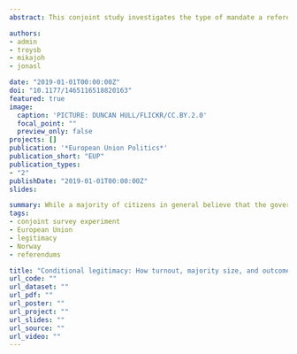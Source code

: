 ```yaml
---
abstract: This conjoint study investigates the type of mandate a referendum confers in the political decision-making process. While a majority of citizens in general believe that the government should follow the results of a referendum on European Union membership, its perceived legitimacy in the eyes of the public heavily depends upon the level of turnout, the size of the majority, and the outcome of the specific referendum in question. Thus, whether a referendum legitimizes a political decision in the eyes of the public is conditional upon these three dimensions.

authors:
- admin
- troysb
- mikajoh
- jonasl

date: "2019-01-01T00:00:00Z"
doi: "10.1177/1465116518820163"
featured: true
image:
  caption: 'PICTURE: DUNCAN HULL/FLICKR/CC.BY.2.0'
  focal_point: ""
  preview_only: false
projects: []
publication: '*European Union Politics*'
publication_short: "EUP"
publication_types:
- "2"
publishDate: "2019-01-01T00:00:00Z"
slides: 

summary: While a majority of citizens in general believe that the government should follow the results of a referendum on European Union membership, its perceived legitimacy in the eyes of the public heavily depends upon the level of turnout, the size of the majority, and the outcome of the specific referendum in question.
tags:
- conjoint survey experiment
- European Union
- legitimacy
- Norway
- referendums

title: "Conditional legitimacy: How turnout, majority size, and outcome affect perceptions of legitimacy in European Union membership referendums."
url_code: ""
url_dataset: ""
url_pdf: ""
url_poster: ""
url_project: ""
url_slides: ""
url_source: ""
url_video: ""
---
```


